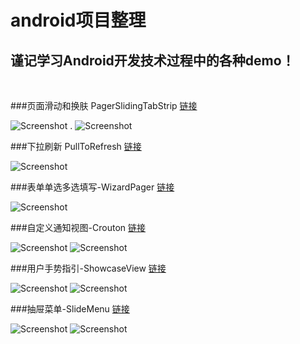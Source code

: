 android项目整理
=======

谨记学习Android开发技术过程中的各种demo！
-------
<br/>

###页面滑动和换肤  PagerSlidingTabStrip [链接](https://github.com/qiushurong/android/tree/master/%E9%A1%B5%E9%9D%A2%E6%BB%91%E5%8A%A8%E5%92%8C%E6%8D%A2%E8%82%A4-PagerSlidingTabStrip)

![Screenshot](https://raw.githubusercontent.com/qiushurong/android/master/页面滑动和换肤-PagerSlidingTabStrip/1.gif)
.
![Screenshot](https://raw.githubusercontent.com/qiushurong/android/master/页面滑动和换肤-PagerSlidingTabStrip/2.gif)


###下拉刷新   PullToRefresh [链接](https://github.com/qiushurong/android/tree/master/%E4%B8%8B%E6%8B%89%E5%88%B7%E6%96%B0-PullToRefresh)

![Screenshot](https://raw.githubusercontent.com/qiushurong/android/master/下拉刷新-PullToRefresh/header_graphic.png)


###表单单选多选填写-WizardPager [链接](https://github.com/qiushurong/android/tree/master/%E8%A1%A8%E5%8D%95%E5%8D%95%E9%80%89%E5%A4%9A%E9%80%89%E5%A1%AB%E5%86%99-WizardPager)

![Screenshot](https://raw.githubusercontent.com/qiushurong/android/master/%E8%A1%A8%E5%8D%95%E5%8D%95%E9%80%89%E5%A4%9A%E9%80%89%E5%A1%AB%E5%86%99-WizardPager/1.gif)


###自定义通知视图-Crouton [链接](https://github.com/qiushurong/android/tree/master/%E8%87%AA%E5%AE%9A%E4%B9%89%E9%80%9A%E7%9F%A5%E8%A7%86%E5%9B%BE-Crouton)

![Screenshot](https://raw.githubusercontent.com/qiushurong/android/master/自定义通知视图-Crouton/1.gif)
![Screenshot](https://raw.githubusercontent.com/qiushurong/android/master/自定义通知视图-Crouton/2.gif)

###用户手势指引-ShowcaseView [链接](https://github.com/qiushurong/android/tree/master/%E7%94%A8%E6%88%B7%E6%89%8B%E5%8A%BF%E6%8C%87%E5%BC%95-ShowcaseView)

![Screenshot](https://raw.githubusercontent.com/qiushurong/android/master/用户手势指引-ShowcaseView/1.gif)
![Screenshot](https://raw.githubusercontent.com/qiushurong/android/master/用户手势指引-ShowcaseView/2.gif)

###抽屉菜单-SlideMenu [链接](https://github.com/qiushurong/android/tree/master/%E6%8A%BD%E5%B1%89%E8%8F%9C%E5%8D%95-SlideMenu)

![Screenshot](https://raw.githubusercontent.com/qiushurong/android/master/抽屉菜单-SlideMenu/1.gif)
![Screenshot](https://raw.githubusercontent.com/qiushurong/android/master/抽屉菜单-SlideMenu/2.gif)

